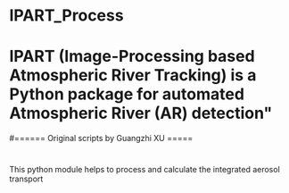 # IPART_Process
# IPART (Image-Processing based Atmospheric River Tracking) is a Python package for automated Atmospheric River (AR) detection"
#====== Original scripts by Guangzhi XU =====
#
#
This python module helps to process and calculate the integrated aerosol transport
